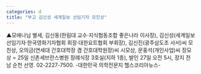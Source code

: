 ```yaml
---
categories: d
title: "부고 김신성 세계일보 선임기자 모친상"
---
```

▲모애나님 별세, 김신동(한림대 교수·지식협동조합 좋은나라 이사장), 김신성(세계일보 선임기자·한국영화기자협회 회장·대한요트협회 부회장), 김신진(광주삼도초 사서)씨 모친상, 오의금(연세대 간호대학장 겸 간호대학원장)씨 시모상, 문홍석(개인사업)씨 장모상 = 25일 신촌세브란스병원 장례식장 3호실(지하 1층), 발인 27일 오전 5시, 장지 전남 순천 선영. 02-2227-7500. -대한민국 의학전문지 헬스코리아뉴스-